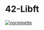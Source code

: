 # 42-Libft
[![norminette](https://github.com/maaike-slt/42-Libft/actions/workflows/norminette.yml/badge.svg)](https://github.com/maaike-slt/42-Libft/actions/workflows/norminette.yml)

